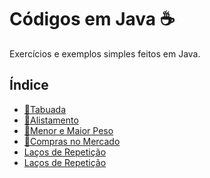 # Códigos em Java ☕

Exercícios e exemplos simples feitos em Java.

## Índice

- [🧮Tabuada](https://github.com/gabriel-alex135/Java/blob/main/Tabuada)
- [🏅Alistamento](https://github.com/gabriel-alex135/Java/blob/6b90cebc29a50cd0ab857803f93594fbf2b4bdb8/Servi%C3%A7o%20Militar%20Obrigat%C3%B3rio)
- [💪Menor e Maior Peso](https://github.com/gabriel-alex135/Java/blob/main/Maior%20e%20Menor%20peso)
- [🏦Compras no Mercado](https://github.com/gabriel-alex135/Java/blob/main/Compras%20no%20mercado)
- [Laços de Repetição]()
- [Laços de Repetição]()
